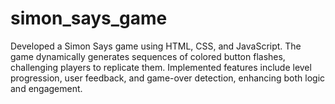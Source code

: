 # simon_says_game
Developed a Simon Says game using HTML, CSS, and JavaScript. The game dynamically generates sequences of colored button flashes, challenging players to replicate them. Implemented features include level progression, user feedback, and game-over detection, enhancing both logic and engagement.
